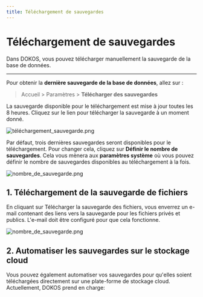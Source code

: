 ```yaml
---
title: Téléchargement de sauvegardes
---
```


# Téléchargement de sauvegardes
Dans DOKOS, vous pouvez télécharger manuellement la sauvegarde de la base de données. 

---

Pour obtenir la **dernière sauvegarde de la base de données**, allez sur :

> Accueil > Paramètres > **Télécharger des sauvegardes**

La sauvegarde disponible pour le téléchargement est mise à jour toutes les 8 heures. Cliquez sur le lien pour télécharger la sauvegarde à un moment donné.

![téléchargement_sauvegarde.png](/setup/download-backup/téléchargement_sauvegarde.png)

Par défaut, trois dernières sauvegardes seront disponibles pour le téléchargement. Pour changer cela, cliquez sur **Définir le nombre de sauvegardes**. Cela vous mènera aux **paramètres système** où vous pouvez définir le nombre de sauvegardes disponibles au téléchargement à la fois.

![nombre_de_sauvegarde.png](/setup/download-backup/nombre_de_sauvegarde.png)

## 1. Téléchargement de la sauvegarde de fichiers
En cliquant sur Télécharger la sauvegarde des fichiers, vous enverrez un e-mail contenant des liens vers la sauvegarde pour les fichiers privés et publics. L'e-mail doit être configuré pour que cela fonctionne.

![nombre_de_sauvegarde.png](/setup/download-backup/nombre_de_sauvegarde.png)

## 2. Automatiser les sauvegardes sur le stockage cloud

Vous pouvez également automatiser vos sauvegardes pour qu'elles soient téléchargées directement sur une plate-forme de stockage cloud. Actuellement, DOKOS prend en charge:

